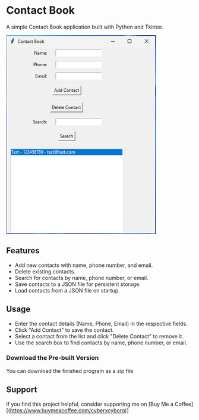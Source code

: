 # Contact Book

A simple Contact Book application built with Python and Tkinter.

![Screenshot](contact-book.png)

## Features

- Add new contacts with name, phone number, and email.
- Delete existing contacts.
- Search for contacts by name, phone number, or email.
- Save contacts to a JSON file for persistent storage.
- Load contacts from a JSON file on startup.

## Usage

- Enter the contact details (Name, Phone, Email) in the respective fields.
- Click "Add Contact" to save the contact.
- Select a contact from the list and click "Delete Contact" to remove it.
- Use the search box to find contacts by name, phone number, or email.

### Download the Pre-built Version

You can download the finished program as a zip file

## Support

If you find this project helpful, consider supporting me on 
[Buy Me a Coffee][(https://www.buymeacoffee.com/cyberxcyborg)]


